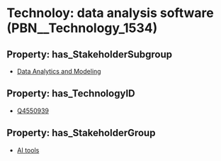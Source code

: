 # Technoloy: __data analysis software__ (PBN__Technology_1534)

## Property: has_StakeholderSubgroup

* [Data Analytics and Modeling](PBN__TechSubgroup_2)

## Property: has_TechnologyID

* [Q4550939](Q4550939)

## Property: has_StakeholderGroup

* [AI tools](PBN__TechGroup_0)

